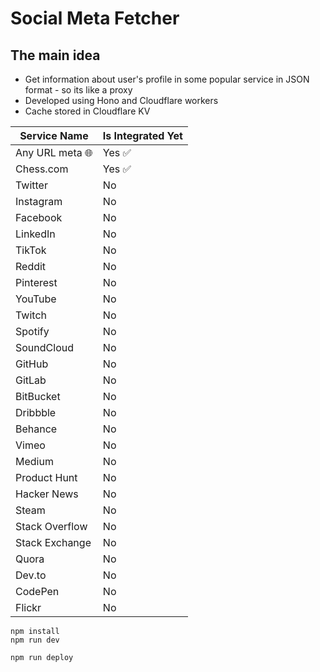 # Social Meta Fetcher

## The main idea

- Get information about user's profile in some popular service in JSON format - so its like a proxy
- Developed using Hono and Cloudflare workers
- Cache stored in Cloudflare KV

| Service Name     | Is Integrated Yet |
|------------------|-------------------|
| Any URL meta  🌐 | Yes ✅             |
| Chess.com        | Yes ✅             |
| Twitter          | No                |
| Instagram        | No                |
| Facebook         | No                |
| LinkedIn         | No                |
| TikTok           | No                |
| Reddit           | No                |
| Pinterest        | No                |
| YouTube          | No                |
| Twitch           | No                |
| Spotify          | No                |
| SoundCloud       | No                |
| GitHub           | No                |
| GitLab           | No                |
| BitBucket        | No                |
| Dribbble         | No                |
| Behance          | No                |
| Vimeo            | No                |
| Medium           | No                |
| Product Hunt     | No                |
| Hacker News      | No                |
| Steam            | No                |
| Stack Overflow   | No                |
| Stack Exchange   | No                |
| Quora            | No                |
| Dev.to           | No                |
| CodePen          | No                |
| Flickr           | No                |

```
npm install
npm run dev
```

```
npm run deploy
```
